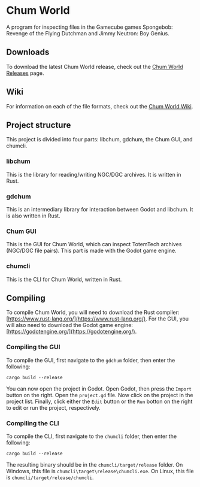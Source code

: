 # Chum World

A program for inspecting files in the Gamecube games Spongebob: Revenge of the Flying Dutchman and Jimmy Neutron: Boy Genius.

## Downloads

To download the latest Chum World release, check out the [Chum World Releases](https://github.com/Jellonator/chum-world/releases) page.

## Wiki

For information on each of the file formats, check out the [Chum World Wiki](https://github.com/Jellonator/chum-world/wiki).

## Project structure

This project is divided into four parts: libchum, gdchum, the Chum GUI, and chumcli.

### libchum

This is the library for reading/writing NGC/DGC archives. It is written in Rust.

### gdchum

This is an intermediary library for interaction between Godot and libchum. It is also written in Rust.

### Chum GUI

This is the GUI for Chum World, which can inspect TotemTech archives (NGC/DGC file pairs). This part is made with the Godot game engine.

### chumcli

This is the CLI for Chum World, written in Rust.

## Compiling

To compile Chum World, you will need to download the Rust compiler: [https://www.rust-lang.org/](https://www.rust-lang.org/). For the GUI, you will also need to download the Godot game engine: [https://godotengine.org/](https://godotengine.org/).

### Compiling the GUI

To compile the GUI, first navigate to the `gdchum` folder, then enter the following:
```
cargo build --release
```
You can now open the project in Godot. Open Godot, then press the `Import` button on the right. Open the `project.gd` file. Now click on the project in the project list. Finally, click either the `Edit` button or the `Run` botton on the right to edit or run the project, respectively.

### Compiling the CLI

To compile the CLI, first navigate to the `chumcli` folder, then enter the following:
```
cargo build --release
```
The resulting binary should be in the `chumcli/target/release` folder. On Windows, this file is `chumcli\target\release\chumcli.exe`. On Linux, this file is `chumcli/target/release/chumcli`.
